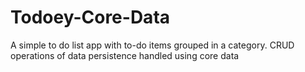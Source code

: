 # Todoey-Core-Data
A simple to do list app with to-do items grouped in a category. CRUD operations of data persistence handled using core data
